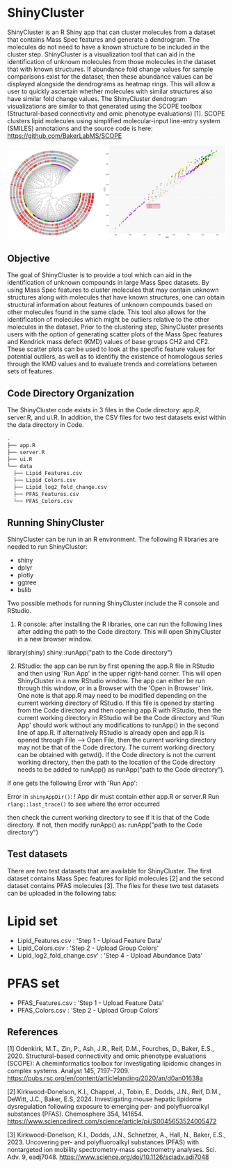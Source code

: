 # ShinyCluster 
ShinyCluster is an R Shiny app that can cluster molecules from a dataset that contains Mass Spec features and generate a dendrogram. The molecules do not need to have a known structure to be included in the cluster step. ShinyCluster is a visualization tool that can aid in the identification of unknown molecules from those molecules in the dataset that with known structures. If abundance fold change values for sample comparisons exist for the dataset, then these abundance values can be displayed alongside the dendrograms as heatmap rings. This will allow a user to quickly ascertain whether molecules with similar structures also have similar fold change values. The ShinyCluster dendrogram visualizations are similar to that generated using the SCOPE toolbox (Structural-based connectivity and omic phenotype evaluations) [1]. SCOPE clusters lipid molecules using simplified molecular-input line-entry system (SMILES) annotations and the source code is here: https://github.com/BakerLabMS/SCOPE

![alt_text](https://github.com/allison-d/Cluster/blob/main/docs/assets/For_github.png)

## Objective
The goal of ShinyCluster is to provide a tool which can aid in the identification of unknown compounds in large Mass Spec datasets. By using Mass Spec features to cluster molecules that may contain unknown structures along with molecules that have known structures, one can obtain structural information about features of unknown compounds based on other molecules found in the same clade. This tool also allows for the identification of molecules which might be outliers relative to the other molecules in the dataset. Prior to the clustering step, ShinyCluster presents users with the option of generating scatter plots of the Mass Spec features and Kendrick mass defect (KMD) values of base groups CH2 and CF2. These scatter plots can be used to look at the specific feature values for potential outliers, as well as to identifiy the existence of homologous series through the KMD values and to evaluate trends and correlations between sets of features. 

## Code Directory Organization

The ShinyCluster code exists in 3 files in the Code directory: app.R, server.R, and ui.R. In addition, the CSV files for two test datasets exist within the data directory in Code. 

```
.
├── app.R
├── server.R
├── ui.R
└── data
  ├── Lipid_Features.csv
  ├── Lipid_Colors.csv    
  ├── Lipid_log2_fold_change.csv 
  ├── PFAS_Features.csv                                     
  └── PFAS_Colors.csv                 
```

## Running ShinyCluster

ShinyCluster can be run in an R environment. The following R libraries are needed to run ShinyCluster:

- shiny
- dplyr
- plotly
- ggtree
- bslib

Two possible methods for running ShinyCluster include the R console and RStudio. 

1. R console: after installing the R libraries, one can run the following lines after adding the path to the Code directory. This will open
ShinyCluster in a new browser window. 

library(shiny)
shiny::runApp("path to the Code directory")

2. RStudio: the app can be run by first opening the app.R file in RStudio and then using 'Run App' in the upper right-hand corner. This will open ShinyCluster in a new RStudio window. The app can either be run through this window, or in a Browser with the 'Open in Browser' link. 
One note is that app.R may need to be modified depending on the current working directory of RStudio. If this file is opened by starting from the Code directory and then opening app.R with RStudio, 
then the current working directory in RStudio will be the Code directory and 'Run App' should work without any modifications to runApp() in the second line of app.R. 
If alternatively RStudio is already open and app.R is opened through File --> Open File, then the current working directory may not be that of the Code directory. The current working directory can be obtained with getwd(). 
If the Code directory is not the current working directory, then the path to the location of the Code directory needs to be added to runApp() as runApp("path to the Code directory"). 

If one gets the following Error with 'Run App':

Error in `shinyAppDir()`:
! App dir must contain either app.R or server.R
Run `rlang::last_trace()` to see where the error occurred

then check the current working directory to see if it is that of the Code directory. If not, then modify runApp() as:
runApp("path to the Code directory")

## Test datasets

There are two test datasets that are available for ShinyCluster. The first dataset contains Mass Spec features for lipid molecules [2] and the second dataset contains PFAS molecules [3]. The files for 
these two test datasets can be uploaded in the following tabs: 

# Lipid set
- Lipid_Features.csv : 'Step 1 - Upload Feature Data'
- Lipid_Colors.csv : 'Step 2 - Upload Group Colors'
- Lipid_log2_fold_change.csv' : 'Step 4 - Upload Abundance Data'

# PFAS set
- PFAS_Features.csv : 'Step 1 - Upload Feature Data'
- PFAS_Colors.csv : 'Step 2 - Upload Group Colors'

## References
[1] Odenkirk, M.T., Zin, P., Ash, J.R., Reif, D.M., Fourches, D., Baker, E.S., 2020. Structural-based connectivity and omic phenotype evaluations (SCOPE): A cheminformatics toolbox for investigating lipidomic changes in complex systems. Analyst 145, 7197–7209.
https://pubs.rsc.org/en/content/articlelanding/2020/an/d0an01638a

[2] Kirkwood-Donelson, K.I., Chappel, J., Tobin, E., Dodds, J.N., Reif, D.M., DeWitt, J.C., Baker, E.S, 2024. Investigating mouse hepatic lipidome dysregulation following exposure to emerging per- and polyfluoroalkyl substances (PFAS). Chemosphere 354, 141654.
https://www.sciencedirect.com/science/article/pii/S0045653524005472

[3] Kirkwood-Donelson, K.I., Dodds, J.N., Schnetzer, A., Hall, N., Baker, E.S., 2023. Uncovering per- and polyfluoroalkyl substances (PFAS) with nontargeted ion mobility spectrometry-mass spectrometry analyses. Sci. Adv. 9, eadj7048.
https://www.science.org/doi/10.1126/sciadv.adj7048 
